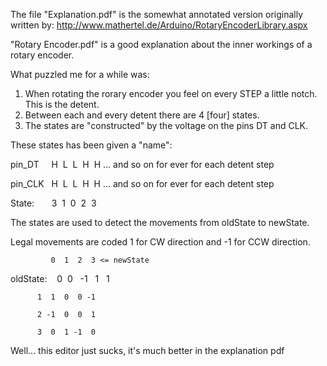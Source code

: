 The file "Explanation.pdf" is the somewhat annotated version originally 
written by: http://www.mathertel.de/Arduino/RotaryEncoderLibrary.aspx

"Rotary Encoder.pdf" is a good explanation about the inner workings of 
a rotary encoder.

What puzzled me for a while was:
1.  When rotating the rorary encoder you feel on every STEP a little notch.
    This is the detent.
2.  Between each and every detent there are 4 [four] states.
3.  The states are "constructed" by the voltage on the pins DT and CLK.

These states has been given a "name":

pin_DT&nbsp;&nbsp;&nbsp;&nbsp;&nbsp;H&nbsp;&nbsp;L&nbsp;&nbsp;L&nbsp;&nbsp;H&nbsp;&nbsp;H ... and so on for ever for each detent step

pin_CLK&nbsp;&nbsp;&nbsp;H&nbsp;&nbsp;L&nbsp;&nbsp;L&nbsp;&nbsp;H&nbsp;&nbsp;H ... and so on for ever for each detent step

State:&nbsp;&nbsp;&nbsp;&nbsp;&nbsp;&nbsp;&nbsp;3&nbsp;&nbsp;1&nbsp;&nbsp;0&nbsp;&nbsp;2&nbsp;&nbsp;3

The states are used to detect the movements from oldState to newState.

Legal movements are coded 1 for CW direction and -1 for CCW direction.

             0  1  2  3 <= newState
oldState: &nbsp;&nbsp;&nbsp;0&nbsp;&nbsp;0&nbsp;&nbsp;&nbsp;-1&nbsp;&nbsp;&nbsp;1&nbsp;&nbsp;&nbsp;1

          1  1  0  0 -1
          
          2 -1  0  0  1
          
          3  0  1 -1  0

Well... this editor just sucks, it's much better in the explanation pdf
